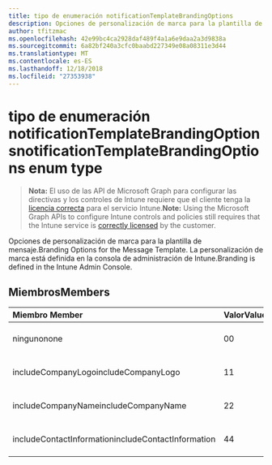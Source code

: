 ```yaml
---
title: tipo de enumeración notificationTemplateBrandingOptions
description: Opciones de personalización de marca para la plantilla de mensaje. La personalización de marca está definida en la consola de administración de Intune.
author: tfitzmac
ms.openlocfilehash: 42e99bc4ca2928daf489f4a1a6e9daa2a3d9838a
ms.sourcegitcommit: 6a82bf240a3cfc0baabd227349e08a08311e3d44
ms.translationtype: MT
ms.contentlocale: es-ES
ms.lasthandoff: 12/18/2018
ms.locfileid: "27353938"
---
```

# <a name="notificationtemplatebrandingoptions-enum-type"></a><span data-ttu-id="4d673-104">tipo de enumeración notificationTemplateBrandingOptions</span><span class="sxs-lookup"><span data-stu-id="4d673-104">notificationTemplateBrandingOptions enum type</span></span>

> <span data-ttu-id="4d673-105">**Nota:** El uso de las API de Microsoft Graph para configurar las directivas y los controles de Intune requiere que el cliente tenga la [licencia correcta](https://go.microsoft.com/fwlink/?linkid=839381) para el servicio Intune.</span><span class="sxs-lookup"><span data-stu-id="4d673-105">**Note:** Using the Microsoft Graph APIs to configure Intune controls and policies still requires that the Intune service is [correctly licensed](https://go.microsoft.com/fwlink/?linkid=839381) by the customer.</span></span>

<span data-ttu-id="4d673-106">Opciones de personalización de marca para la plantilla de mensaje.</span><span class="sxs-lookup"><span data-stu-id="4d673-106">Branding Options for the Message Template.</span></span> <span data-ttu-id="4d673-107">La personalización de marca está definida en la consola de administración de Intune.</span><span class="sxs-lookup"><span data-stu-id="4d673-107">Branding is defined in the Intune Admin Console.</span></span>
## <a name="members"></a><span data-ttu-id="4d673-108">Miembros</span><span class="sxs-lookup"><span data-stu-id="4d673-108">Members</span></span>
|<span data-ttu-id="4d673-109">Miembro	</span><span class="sxs-lookup"><span data-stu-id="4d673-109">Member</span></span>|<span data-ttu-id="4d673-110">Valor</span><span class="sxs-lookup"><span data-stu-id="4d673-110">Value</span></span>|<span data-ttu-id="4d673-111">Descripción</span><span class="sxs-lookup"><span data-stu-id="4d673-111">Description</span></span>|
|:---|:---|:---|
|<span data-ttu-id="4d673-112">ninguno</span><span class="sxs-lookup"><span data-stu-id="4d673-112">none</span></span>|<span data-ttu-id="4d673-113">0</span><span class="sxs-lookup"><span data-stu-id="4d673-113">0</span></span>|<span data-ttu-id="4d673-114">Ninguna personalización de marca.</span><span class="sxs-lookup"><span data-stu-id="4d673-114">No Branding.</span></span>|
|<span data-ttu-id="4d673-115">includeCompanyLogo</span><span class="sxs-lookup"><span data-stu-id="4d673-115">includeCompanyLogo</span></span>|<span data-ttu-id="4d673-116">1</span><span class="sxs-lookup"><span data-stu-id="4d673-116">1</span></span>|<span data-ttu-id="4d673-117">Incluir el logotipo de la compañía.</span><span class="sxs-lookup"><span data-stu-id="4d673-117">Include Company Logo.</span></span>|
|<span data-ttu-id="4d673-118">includeCompanyName</span><span class="sxs-lookup"><span data-stu-id="4d673-118">includeCompanyName</span></span>|<span data-ttu-id="4d673-119">2</span><span class="sxs-lookup"><span data-stu-id="4d673-119">2</span></span>|<span data-ttu-id="4d673-120">Incluir el nombre de la compañía.</span><span class="sxs-lookup"><span data-stu-id="4d673-120">Include Company Name.</span></span>|
|<span data-ttu-id="4d673-121">includeContactInformation</span><span class="sxs-lookup"><span data-stu-id="4d673-121">includeContactInformation</span></span>|<span data-ttu-id="4d673-122">4</span><span class="sxs-lookup"><span data-stu-id="4d673-122">4</span></span>|<span data-ttu-id="4d673-123">Incluir información de contacto.</span><span class="sxs-lookup"><span data-stu-id="4d673-123">Include Contact Info.</span></span>|



